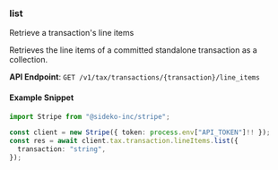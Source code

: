 
### list <a name="list"></a>
Retrieve a transaction's line items

<p>Retrieves the line items of a committed standalone transaction as a collection.</p>

**API Endpoint**: `GET /v1/tax/transactions/{transaction}/line_items`

#### Example Snippet

```typescript
import Stripe from "@sideko-inc/stripe";

const client = new Stripe({ token: process.env["API_TOKEN"]!! });
const res = await client.tax.transaction.lineItems.list({
  transaction: "string",
});
```
